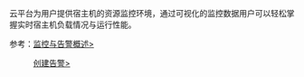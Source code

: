云平台为用户提供宿主机的资源监控环境，通过可视化的监控数据用户可以轻松掌握实时宿主机负载情况与运行性能。

参考：[监控与告警概述>](http://tcecqpoc.fsphere.cn/doc/product/213/5165)

   [创建告警>](http://tcecqpoc.fsphere.cn/doc/product/213/5179)
